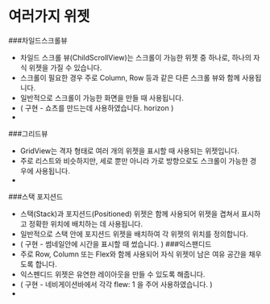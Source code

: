 # 여러가지 위젯

###차일드스크롤뷰
- 차일드 스크롤 뷰(ChildScrollView)는 스크롤이 가능한 위젯 중 하나로, 하나의 자식 위젯을 가질 수 있습니다.
-  스크롤이 필요한 경우 주로 Column, Row 등과 같은 다른 스크롤 뷰와 함께 사용됩니다.
-  일반적으로 스크롤이 가능한 화면을 만들 때 사용됩니다.
-  ( 구현 - 쇼츠를 만드는데 사용하였습니다. horizon )
-  
###그리드뷰
- GridView는 격자 형태로 여러 개의 위젯을 표시할 때 사용되는 위젯입니다.
- 주로 리스트와 비슷하지만, 세로 뿐만 아니라 가로 방향으로도 스크롤이 가능한 경우에 사용됩니다.
- 
###스택 포지션드
- 스택(Stack)과 포지션드(Positioned) 위젯은 함께 사용되어 위젯을 겹쳐서 표시하고 정확한 위치에 배치하는 데 사용됩니다.
-  일반적으로 스택 안에 포지션드 위젯을 배치하여 각 위젯의 위치를 정의합니다.
-  ( 구현 - 썸네일안에 시간을 표시할 때 썼습니다. )
###익스팬디드
-   주로 Row, Column 또는 Flex와 함께 사용되어 자식 위젯이 남은 여유 공간을 채우도록 합니다.
-    익스펜디드 위젯은 유연한 레이아웃을 만들 수 있도록 해줍니다.
-    ( 구현 - 네비게이션바에서 각각 flew: 1 을 주어 사용하였습니다. )
-    



